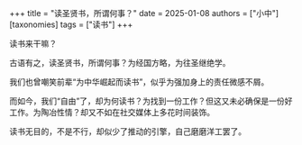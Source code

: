 +++
title = "读圣贤书，所谓何事？"
date = 2025-01-08
authors = ["小中"]
[taxonomies]
tags = ["读书"]
+++

读书来干嘛？

古语有之，读圣贤书，所谓何事？为经国方略，为往圣继绝学。

我们也曾嘲笑前辈“为中华崛起而读书”，似乎为强加身上的责任微感不屑。

而如今，我们“自由”了，却为何读书？为找到一份工作？但这又未必确保是一份好工作。为陶冶性情？却又不如在社交媒体上多花时间装饰。

读书无目的，不是不行，却似少了推动的引擎，自己磨磨洋工罢了。